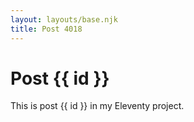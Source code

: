 ```yaml
---
layout: layouts/base.njk
title: Post 4018
---
```


# Post {{ id }}

This is post {{ id }} in my Eleventy project.

